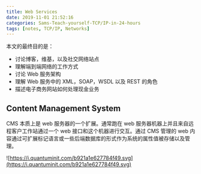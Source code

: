 ```yaml
---
title: Web Services
date: 2019-11-01 21:52:16
categories: Sams-Teach-yourself-TCP/IP-in-24-hours
tags: [notes, TCP/IP, Networks]
---
```


本文的最终目的是：

- 讨论博客，维基，以及社交网络站点
- 理解端到端网络的工作方式
- 讨论 Web 服务架构
- 理解 Web 服务中的 XML，SOAP，WSDL 以及 REST 的角色
- 描述电子商务网站如何处理现金业务

## Content Management System

CMS 本质上是 web 服务器的一个扩展。通常跑在 web 服务器机器上并且来自远程客户工作站通过一个 web 接口和这个机器进行交互。通过 CMS 管理的 web 内容通过可扩展标记语言或一些后端数据库的形式作为系统的属性值被存储以及管理。

![https://i.quantuminit.com/b921a1e627784f49.svg](https://i.quantuminit.com/b921a1e627784f49.svg)

